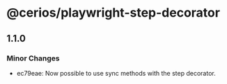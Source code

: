 # @cerios/playwright-step-decorator

## 1.1.0

### Minor Changes

- ec79eae: Now possible to use sync methods with the step decorator.

